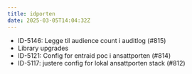 ```yaml
---
title: idporten
date: 2025-03-05T14:04:32Z
---
```

- ID-5146: Legge til audience count i auditlog (#815)
- Library upgrades
- ID-5121: Config for entraid poc i ansattporten (#814)
- ID-5117: justere config for lokal ansattporten stack (#812)

